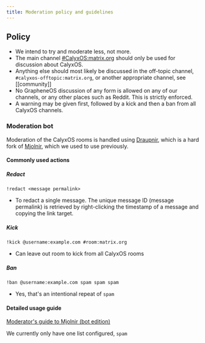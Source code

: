 ```yaml
---
title: Moderation policy and guidelines
---
```


## Policy

* We intend to try and moderate less, not more.
* The main channel [#CalyxOS:matrix.org][calyxos-matrix-room] should only be used for discussion about CalyxOS.
* Anything else should most likely be discussed in the off-topic channel, `#calyxos-offtopic:matrix.org`, or another appropriate channel, see [[community]]
* No GrapheneOS discussion of any form is allowed on any of our channels, or any other places such as Reddit. This is strictly enforced.
* A warning may be given first, followed by a kick and then a ban from all CalyxOS channels.

### Moderation bot

Moderation of the CalyxOS rooms is handled using [Draupnir](https://github.com/Gnuxie/Draupnir/), which is a hard fork of [Mjolnir](https://github.com/matrix-org/mjolnir), which we used to use previously.

#### Commonly used actions
##### Redact
`!redact <message permalink>`

* To redact a single message. The unique message ID (message permalink) is retrieved by right-clicking the timestamp of a message and copying the link target.

##### Kick
`!kick @username:example.com #room:matrix.org`

* Can leave out room to kick from all CalyxOS rooms

##### Ban
`!ban @username:example.com spam spam spam`

* Yes, that's an intentional repeat of `spam`

#### Detailed usage guide

[Moderator's guide to Mjolnir (bot edition)](https://github.com/matrix-org/mjolnir/blob/main/docs/moderators.md)

We currently only have one list configured, `spam`


[calyxos-matrix-room]: https://matrix.to/#/%23CalyxOS%3Amatrix.org?via=matrix.org